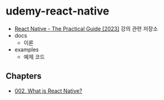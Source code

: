 # udemy-react-native

* [React Native - The Practical Guide [2023]](https://www.udemy.com/course/react-native-the-practical-guide/) 강의 관련 저장소
* docs 
    * 이론
* examples 
    * 예제 코드

## Chapters

* [002. What is React Native?](/docs/chapter-002.md)